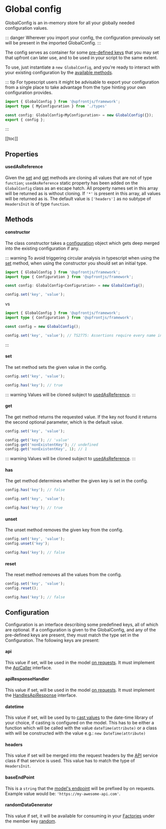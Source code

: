 # Global config

GlobalConfig is an in-memory store for all your globally needed configuration values.

::: danger
Wherever you import your config, the configuration previously set will be present in the imported GlobalConfig.
:::

The config serves as container for some [pre-defined keys](#configuration) that you may set that upfront can later use, and to be used in your script to the same extent.

To use, just instantiate a `new GlobalConfig`, and you're ready to interact with your existing configuration by the [available methods](#methods).

::: tip
For typescript users it might be advisable to export your configuration from a single place to take advantage from the type hinting your own configuration provides.
```ts
import { GlobalConfig } from '@upfrontjs/framework';
import type { MyConfiguration } from './types'

const config: GlobalConfig<MyConfiguration> = new GlobalConfig({});
export { config };
```
:::

[[toc]]

## Properties

#### usedAsReference
<Badge text="static" type="warning"/>

Given the [set](#set) and [get](#get) methods are cloning all values that are not of type `function`; `usedAsReference` static property has been added on the  `GlobalConfig` class as an escape hatch. All property names set in this array will be returned as is without cloning. If `'*'` is present in this array, all values will be returned as is.
The default value is `['headers']` as no subtype of `HeadersInit` is of type `function`.
## Methods

#### constructor

The class constructor takes a [configuration](#configuration) object which gets deep merged into the existing configuration if any.

::: warning
To avoid triggering circular analysis in typescript when using the [set](#set) method, when using the constructor you should set an initial type.
```ts
import { GlobalConfig } from '@upfrontjs/framework';
import type { Configuration } from '@upfrontjs/framework';

const config: GlobalConfig<Configuration> = new GlobalConfig();

config.set('key', 'value');
```
vs
```ts
import { GlobalConfig } from '@upfrontjs/framework';
import type { Configuration } from '@upfrontjs/framework';

const config = new GlobalConfig();

config.set('key', 'value'); // TS2775: Assertions require every name in the call target to be declared with an explicit type annotation.
```

:::

#### set

The set method sets the given value in the config.
```js
config.set('key', 'value');

config.has('key'); // true
```
::: warning
Values will be cloned subject to [usedAsReference](#usedasreference).
:::

#### get

The get method returns the requested value. If the key not found it returns the second optional parameter, which is the default value.
```js
config.set('key', 'value');

config.get('key'); // 'value'
config.get('nonExistentKey'); // undefined
config.get('nonExistentKey', 1); // 1
```
::: warning
Values will be cloned subject to [usedAsReference](#usedasreference).
:::

#### has

The get method determines whether the given key is set in the config.

```js
config.has('key'); // false

config.set('key', 'value');

config.has('key'); // true
```

#### unset

The unset method removes the given key from the config.

```js
config.set('key', 'value');
config.unset('key');

config.has('key'); // false
```

#### reset

The reset method removes all the values from the config.
```js
config.set('key', 'value');
config.reset();

config.has('key'); // false
```

## Configuration

Configuration is an interface describing some predefined keys, all of which are optional. If a configuration is given to the GlobalConfig, and any of the pre-defined keys are present, they must match the type set in the Configuration.
The following keys are present:

#### api

This value if set, will be used in the model [on requests](../calliope/api-calls.md).
It must implement the [ApiCaller](../services/readme.md#apicaller) interface.

#### apiResponseHandler

This value if set, will be used in the model [on requests](../calliope/api-calls.md).
It must implement the [HandlesApiResponse](../services/readme.md#handlesapiresponse) interface.

#### datetime

This value if set, will be used by to [cast values](../calliope/attributes.md#casting)  to the date-time library of your choice, if casting is configured on the model. This has to be either a function which will be called with the value `dateTime(attribute)` or a class with will be constructed with the value e.g.: `new DateTime(attribute)`

#### headers

This value if set will be merged into the request headers by the [API](../services/api.md) service class if that service is used. This value has to match the type of `HeadersInit`.

#### baseEndPoint
This is a `string` that the [model's endpoint](../calliope/api-calls.md#endpoint) will be prefixed by on requests. Example value would be: `'https://my-awesome-api.com'`.

#### randomDataGenerator

This value if set, it will be available for consuming in your [Factories](../testing.md#factories) under the member key [random](../testing.md#random).
